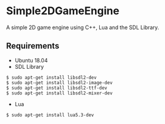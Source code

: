 # Simple2DGameEngine
A simple 2D game engine using C++, Lua and the SDL Library.

## Requirements

- Ubuntu 18.04
- SDL Library
```
$ sudo apt-get install libsdl2-dev
$ sudo apt-get install libsdl2-image-dev
$ sudo apt-get install libsdl2-ttf-dev
$ sudo apt-get install libsdl2-mixer-dev
```
- Lua
```
$ sudo apt-get install lua5.3-dev
```
